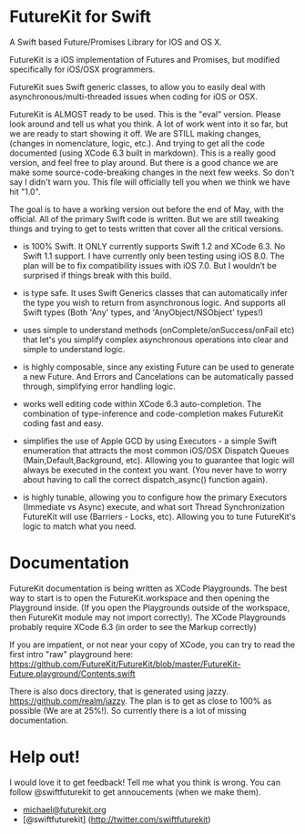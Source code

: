 # FutureKit for Swift
A Swift based Future/Promises Library for IOS and OS X.   


FutureKit is a iOS implementation of Futures and Promises, but modified specifically for iOS/OSX programmers.

FutureKit sues Swift generic classes, to allow you to easily deal with asynchronous/multi-threaded issues when coding for iOS or OSX.

FutureKit is ALMOST ready to be used.  This is the "eval" version.  Please look around and tell us what you think.  A lot of work went into it so far, but we are ready to start showing it off.  We are STILL making changes, (changes in nomenclature, logic, etc.).  And trying to get all the code documented (using XCode 6.3 built in markdown).  This is a really good version, and feel free to play around.  But there is a good chance we are make some source-code-breaking changes in the next few weeks.  So don't say I didn't warn you.  This file will officially tell you when we think we have hit "1.0".   

The goal is to have a working version out before the end of May, with the official.  All of the primary Swift code is written.  But we are still tweaking things and trying to get to tests written that cover all the critical versions.

- is 100% Swift.  It ONLY currently supports Swift 1.2 and XCode 6.3.  No Swift 1.1 support.  I have currently only been testing using iOS 8.0.  The plan will be to fix compatibility issues with iOS 7.0.  But I wouldn’t be surprised if things break with this build.

- is type safe.  It uses Swift Generics classes that can automatically infer the type you wish to return from asynchronous logic.  And supports all Swift types (Both 'Any' types, and 'AnyObject/NSObject' types!)

- uses simple to understand methods (onComplete/onSuccess/onFail etc) that let's you simplify complex asynchronous operations into clear and simple to understand logic.

- is highly composable, since any existing Future can be used to generate a new Future.  And Errors and Cancelations can be automatically passed through, simplifying error handling logic.  

- works well editing code within XCode 6.3 auto-completion.  The combination of type-inference and code-completion makes FutureKit coding fast and easy.

- simplifies the use of Apple GCD by using Executors - a simple Swift enumeration that attracts the most common iOS/OSX Dispatch Queues (Main,Default,Background, etc).  Allowing you to guarantee that logic will always be executed in the context you want.  (You never have to worry about having to call the correct dispatch_async() function again).  
- is highly tunable, allowing you to configure how the primary Executors (Immediate vs Async) execute, and what sort Thread Synchronization FutureKit will use (Barriers - Locks, etc).  Allowing you to tune FutureKit's logic to match what you need.  



# Documentation

FutureKit documentation is being written as XCode Playgrounds.  The best way to start is to open the FutureKit.workspace and then opening the Playground inside.  (If you open the Playgrounds outside of the workspace, then FutureKit module may not import correctly).
The XCode Playgrounds probably require XCode 6.3 (in order to see the Markup correctly)

If you are impatient, or not near your copy of XCode, you can try to read the first intro "raw" playground here:
https://github.com/FutureKit/FutureKit/blob/master/FutureKit-Future.playground/Contents.swift

There is also docs directory, that is generated using jazzy. https://github.com/realm/jazzy.  The plan is to get as close to 100% as possible (We are at 25%!).  So currently there is a lot of missing documentation.

# Help out!  

I would love it to get feedback!  Tell me what you think is wrong.  You can follow @swiftfuturekit to get annoucements (when we make them).

- michael@futurekit.org
- [@swiftfuturekit] (http://twitter.com/swiftfuturekit)


